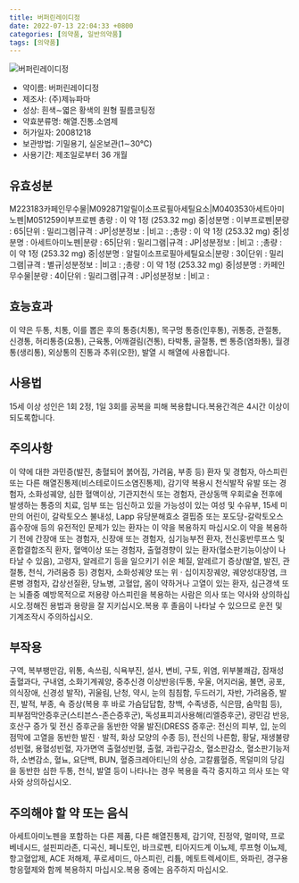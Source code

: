 ```yaml
---
title: 버퍼린레이디정
date: 2022-07-13 22:04:33 +0800
categories: [의약품, 일반의약품]
tags: [의약품]
---
```

![버퍼린레이디정](https://nedrug.mfds.go.kr/pbp/cmn/itemImageDownload/147427868771300178)

- 약이름: 버퍼린레이디정
- 제조사: (주)제뉴파마
- 성상: 흰색∼엷은 황색의 원형 필름코팅정
- 약효분류명: 해열.진통.소염제
- 허가일자: 20081218
- 보관방법: 기밀용기, 실온보관(1∼30℃)
- 사용기간: 제조일로부터 36 개월
## 유효성분
M223183카페인무수물|M092871알릴이소프로필아세틸요소|M040353아세트아미노펜|M051259이부프로펜
총량 : 이 약 1정 (253.32 mg) 중|성분명 : 이부프로펜|분량 : 65|단위 : 밀리그램|규격 : JP|성분정보 : |비고 : ;총량 : 이 약 1정 (253.32 mg) 중|성분명 : 아세트아미노펜|분량 : 65|단위 : 밀리그램|규격 : JP|성분정보 : |비고 : ;총량 : 이 약 1정 (253.32 mg) 중|성분명 : 알릴이소프로필아세틸요소|분량 : 30|단위 : 밀리그램|규격 : 별규|성분정보 : |비고 : ;총량 : 이 약 1정 (253.32 mg) 중|성분명 : 카페인무수물|분량 : 40|단위 : 밀리그램|규격 : JP|성분정보 : |비고 :
## 효능효과
이 약은 두통, 치통, 이를 뽑은 후의 통증(치통), 목구멍 통증(인후통), 귀통증, 관절통, 신경통, 허리통증(요통), 근육통, 어깨결림(견통), 타박통, 골절통, 삔 통증(염좌통), 월경통(생리통), 외상통의 진통과 추위(오한), 발열 시 해열에 사용합니다.
## 사용법
15세 이상 성인은 1회 2정, 1일 3회를 공복을 피해 복용합니다.복용간격은 4시간 이상이 되도록합니다.
## 주의사항
이 약에 대한 과민증(발진, 충혈되어 붉어짐, 가려움, 부종 등) 환자 및 경험자, 아스피린 또는 다른 해열진통제(비스테로이드소염진통제), 감기약 복용시 천식발작 유발 또는 경험자, 소화성궤양, 심한 혈액이상, 기관지천식 또는 경험자, 관상동맥 우회로술 전후에 발생하는 통증의 치료, 임부 또는 임신하고 있을 가능성이 있는 여성 및 수유부, 15세 미만의 어린이, 갈락토오스 불내성, Lapp 유당분해효소 결핍증 또는 포도당-갈락토오스 흡수장애 등의 유전적인 문제가 있는 환자는 이 약을 복용하지 마십시오.이 약을 복용하기 전에 간장애 또는 경험자, 신장애 또는 경험자, 심기능부전 환자, 전신홍반루프스 및 혼합결합조직 환자, 혈액이상 또는 경험자, 출혈경향이 있는 환자(혈소판기능이상이 나타날 수 있음), 고령자, 알레르기 등을 일으키기 쉬운 체질, 알레르기 증상(발열, 발진, 관절통, 천식, 가려움증 등) 경험자, 소화성궤양 또는 위 · 십이지장궤양, 궤양성대장염, 크론병 경험자, 갑상선질환, 당뇨병, 고혈압, 몸이 약하거나 고열이 있는 환자, 심근경색 또는 뇌졸중 예방목적으로 저용량 아스피린을 복용하는 사람은 의사 또는 약사와 상의하십시오.정해진 용법과 용량을 잘 지키십시오.복용 후 졸음이 나타날 수 있으므로 운전 및 기계조작시 주의하십시오.
## 부작용
구역, 복부팽만감, 위통, 속쓰림, 식욕부진, 설사, 변비, 구토, 위염, 위부불쾌감, 잠재성 출혈과다, 구내염, 소화기계궤양, 중추신경 이상반응(두통, 우울, 어지러움, 불면, 공포, 의식장애, 신경성 발작), 귀울림, 난청, 약시, 눈의 침침함, 두드러기, 자반, 가려움증, 발진, 발적, 부종, 쇽 증상(복용 후 바로 가슴답답함, 창백, 수족냉증, 식은땀, 숨막힘 등), 피부점막안증후군(스티븐스-존슨증후군), 독성표피괴사용해(리엘증후군), 광민감 반응, 호산구 증가 및 전신 증후군을 동반한 약물 발진(DRESS 증후군: 전신의 피부, 입, 눈의 점막에 고열을 동반한 발진ㆍ발적, 화상 모양의 수종 등), 전신의 나른함, 황달, 재생불량성빈혈, 용혈성빈혈, 자가면역 출혈성빈혈, 출혈, 과립구감소, 혈소판감소, 혈소판기능저하, 소변감소, 혈뇨, 요단백, BUN, 혈중크레아티닌의 상승, 고칼륨혈증, 목덜미의 당김을 동반한 심한 두통, 천식, 발열 등이 나타나는 경우 복용을 즉각 중지하고 의사 또는 약사와 상의하십시오.
## 주의해야 할 약 또는 음식
아세트아미노펜을 포함하는 다른 제품, 다른 해열진통제, 감기약, 진정약, 멀미약, 프로베네시드, 설핀피라존, 디곡신, 페니토인, 바크로펜, 티아지드계 이뇨제, 루프형 이뇨제, 항고혈압제, ACE 저해제, 푸로세미드, 아스피린, 리튬, 메토트렉세이트, 와파린, 경구용 항응혈제와 함께 복용하지 마십시오.복용 중에는 음주하지 마십시오.

